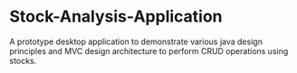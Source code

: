 # Stock-Analysis-Application
A prototype desktop application to demonstrate various java design principles and MVC design architecture to perform CRUD operations using stocks.
